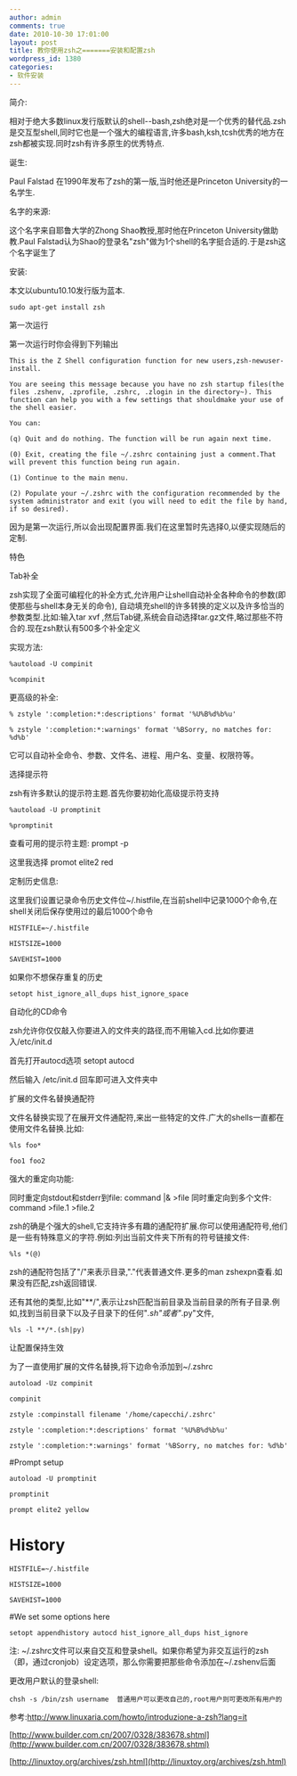 ```yaml
---
author: admin
comments: true
date: 2010-10-30 17:01:00
layout: post
title: 教你使用zsh之=======安装和配置zsh
wordpress_id: 1380
categories:
- 软件安装
---
```


简介: 

相对于绝大多数linux发行版默认的shell--bash,zsh绝对是一个优秀的替代品.zsh是交互型shell,同时它也是一个强大的编程语言,许多bash,ksh,tcsh优秀的地方在zsh都被实现.同时zsh有许多原生的优秀特点. 

诞生:

Paul Falstad 在1990年发布了zsh的第一版,当时他还是Princeton University的一名学生.

名字的来源: 

这个名字来自耶鲁大学的Zhong Shao教授,那时他在Princeton University做助教.Paul Falstad认为Shao的登录名"zsh"做为1个shell的名字挺合适的.于是zsh这个名字诞生了

安装:

本文以ubuntu10.10发行版为蓝本. 

    sudo apt-get install zsh

第一次运行 

第一次运行时你会得到下列输出 

    This is the Z Shell configuration function for new users,zsh-newuser-install.  

    You are seeing this message because you have no zsh startup files(the files .zshenv, .zprofile, .zshrc, .zlogin in the directory~). This function can help you with a few settings that shouldmake your use of the shell easier.  

    You can:  

    (q) Quit and do nothing. The function will be run again next time.  

    (0) Exit, creating the file ~/.zshrc containing just a comment.That will prevent this function being run again.  

    (1) Continue to the main menu.  

    (2) Populate your ~/.zshrc with the configuration recommended by the system administrator and exit (you will need to edit the file by hand, if so desired).  

因为是第一次运行,所以会出现配置界面.我们在这里暂时先选择0,以便实现随后的定制.

特色 

Tab补全 

zsh实现了全面可编程化的补全方式,允许用户让shell自动补全各种命令的参数(即使那些与shell本身无关的命令), 自动填充shell的许多转换的定义以及许多恰当的参数类型.比如:输入tar xvf ,然后Tab键,系统会自动选择tar.gz文件,略过那些不符合的.现在zsh默认有500多个补全定义  

实现方法:  

    %autoload -U compinit  

    %compinit  

更高级的补全:  

    % zstyle ':completion:*:descriptions' format '%U%B%d%b%u' 

    % zstyle ':completion:*:warnings' format '%BSorry, no matches for: %d%b' 

它可以自动补全命令、参数、文件名、进程、用户名、变量、权限符等。  

选择提示符 

zsh有许多默认的提示符主题.首先你要初始化高级提示符支持  

    %autoload -U promptinit  

    %promptinit  

查看可用的提示符主题:  prompt -p  

这里我选择  promot elite2 red  

定制历史信息: 

这里我们设置记录命令历史文件位~/.histfile,在当前shell中记录1000个命令,在shell关闭后保存使用过的最后1000个命令  

    HISTFILE=~/.histfile  

    HISTSIZE=1000  

    SAVEHIST=1000  

如果你不想保存重复的历史  

    setopt hist_ignore_all_dups hist_ignore_space  

自动化的CD命令 

zsh允许你仅仅敲入你要进入的文件夹的路径,而不用输入cd.比如你要进入/etc/init.d  

首先打开autocd选项  setopt autocd  

然后输入  /etc/init.d 回车即可进入文件夹中  

扩展的文件名替换通配符 

文件名替换实现了在展开文件通配符,来出一些特定的文件.广大的shells一直都在使用文件名替换.比如:  

    %ls foo*  

    foo1 foo2 

强大的重定向功能: 

同时重定向stdout和stderr到file: command |& >file 同时重定向到多个文件: command >file.1 >file.2  

zsh的确是个强大的shell,它支持许多有趣的通配符扩展.你可以使用通配符号,他们是一些有特殊意义的字符.例如:列出当前文件夹下所有的符号链接文件:  

    %ls *(@) 

zsh的通配符包括了"/"来表示目录,"."代表普通文件.更多的man zshexpn查看.如果没有匹配,zsh返回错误.  

还有其他的类型,比如"**/",表示让zsh匹配当前目录及当前目录的所有子目录.例如,找到当前目录下以及子目录下的任何"*.sh"或者"*.py"文件,  

    %ls -l **/*.(sh|py)  

让配置保持生效 

为了一直使用扩展的文件名替换,将下边命令添加到~/.zshrc  

    autoload -Uz compinit

    compinit

    zstyle :compinstall filename '/home/capecchi/.zshrc'

    zstyle ':completion:*:descriptions' format '%U%B%d%b%u'

    zstyle ':completion:*:warnings' format '%BSorry, no matches for: %d%b'

#Prompt setup

    autoload -U promptinit

    promptinit

    prompt elite2 yellow

# History

    HISTFILE=~/.histfile

    HISTSIZE=1000

    SAVEHIST=1000

#We set some options here

    setopt appendhistory autocd hist_ignore_all_dups hist_ignore

注:  ~/.zshrc文件可以来自交互和登录shell。如果你希望为非交互运行的zsh（即，通过cronjob）设定选项，那么你需要把那些命令添加在~/.zshenv后面  

更改用户默认的登录shell: 

    chsh -s /bin/zsh username  普通用户可以更改自己的,root用户则可更改所有用户的

参考:http://www.linuxaria.com/howto/introduzione-a-zsh?lang=it

[http://www.builder.com.cn/2007/0328/383678.shtml](http://www.builder.com.cn/2007/0328/383678.shtml)

[http://linuxtoy.org/archives/zsh.html](http://linuxtoy.org/archives/zsh.html)

